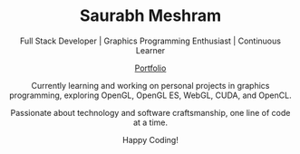 <!DOCTYPE html>
<html lang="en">
<head>
  <meta charset="UTF-8">
  <meta name="viewport" content="width=device-width, initial-scale=1.0">  
</head>
<body>
  <h1 align="center">Saurabh Meshram</h1>
  <p align="center">Full Stack Developer | Graphics Programming Enthusiast | Continuous Learner</p>

  <p align="center">
    <a href="https://saurabhs-portfolio.vercel.app/">Portfolio</a>
  </p>

  <p align="center">
    Currently learning and working on personal projects in graphics programming, exploring OpenGL, OpenGL ES, WebGL, CUDA, and OpenCL.
  </p>

  <p align="center">
    Passionate about technology and software craftsmanship, one line of code at a time.
  </p>

  <p align="center">
    Happy Coding!
  </p>
</body>
</html>
